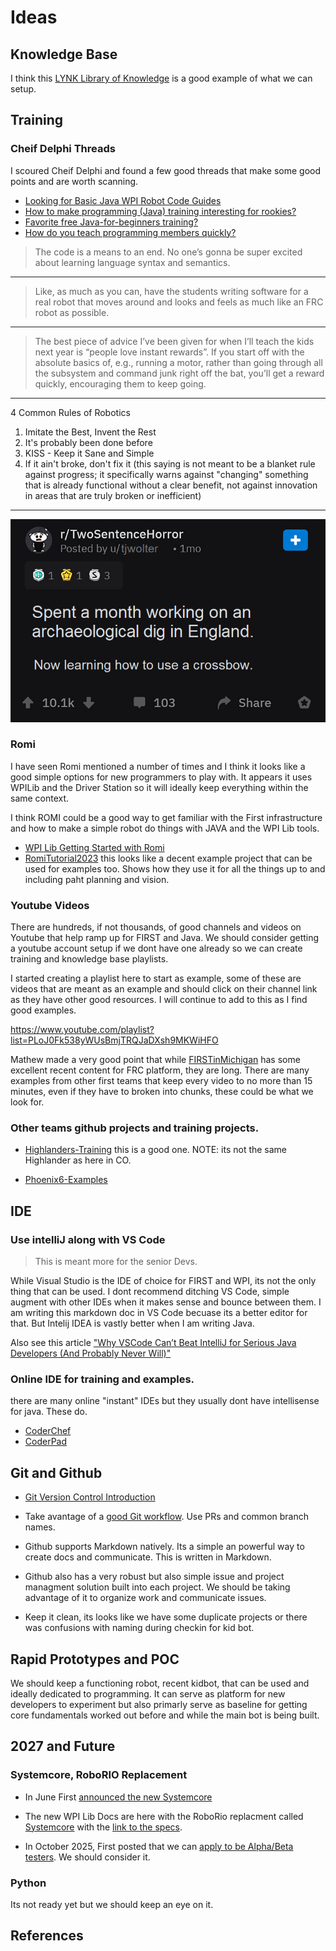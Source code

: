 # Ideas

## Knowledge Base

I think this [LYNK Library of Knowledge](https://docs.lynkrobotics.org/programming/index.html) is a good example of what we can setup.

## Training

### Cheif Delphi Threads

I scoured Cheif Delphi and found a few good threads that make some good points and are worth scanning. 

- [Looking for Basic Java WPI Robot Code Guides](https://www.chiefdelphi.com/t/looking-for-basic-java-wpi-robot-code-guides/505962/4)
- [How to make programming (Java) training interesting for rookies?](https://www.chiefdelphi.com/t/how-to-make-programming-java-training-interesting-for-rookies/412299)
- [Favorite free Java-for-beginners training?](https://www.chiefdelphi.com/t/favorite-free-java-for-beginners-training/442524/9)
- [How do you teach programming members quickly?](https://www.chiefdelphi.com/t/how-do-you-teach-programming-members-quickly/466580)

> The code is a means to an end. No one’s gonna be super excited about learning language syntax and semantics.

---

> Like, as much as you can, have the students writing software for a real robot that moves around and looks and feels as much like an FRC robot as possible.

---

> The best piece of advice I’ve been given for when I’ll teach the kids next year is “people love instant rewards”. If you start off with the absolute basics of, e.g., running a motor, rather than going through all the subsystem and command junk right off the bat, you’ll get a reward quickly, encouraging them to keep going.

---

4 Common Rules of Robotics

1. Imitate the Best, Invent the Rest
2. It's probably been done before
3. KISS - Keep it Sane and Simple
4. If it ain't broke, don't fix it (this saying is not meant to be a blanket rule against progress; it specifically warns against "changing" something that is already functional without a clear benefit, not against innovation in areas that are truly broken or inefficient)

---

![alt text](assets/arch-dig.png)

### Romi

I have seen Romi mentioned a number of times and I think it looks like a good simple options for new programmers to play with. It appears it uses WPILib and the Driver Station so it will ideally keep everything within the same context. 

I think ROMI could be a good way to get familiar with the First infrastructure and how to make a simple robot do things with JAVA and the WPI Lib tools. 

- [WPI Lib Getting Started with Romi](https://docs.wpilib.org/en/stable/docs/romi-robot/index.html)
- [RomiTutorial2023](https://github.com/DevilBotz2876/RomiTutorial2023) this looks like a decent example project that can be used for examples too. Shows how they use it for all the things up to and including paht planning and vision. 


### Youtube Videos

There are hundreds, if not thousands, of good channels and videos on Youtube that help ramp up for FIRST and Java. We should consider getting a youtube account setup if we dont have one already so we can create training and knowledge base playlists. 

I started creating a playlist here to start as example, some of these are videos that are meant as an example and should click on their channel link as they have other good resources. I will continue to add to this as I find good examples. 

https://www.youtube.com/playlist?list=PLoJ0Fk538yWUsBmjTRQJaDXsh9MKWiHFO

Mathew made a very good point that while [FIRSTinMichigan](https://www.youtube.com/@FIRSTinMichigan) has some excellent recent content for FRC platform, they are long. There are many examples from other first teams that keep every video to no more than 15 minutes, even if they have to broken into chunks, these could be what we look for.  

### Other teams github projects and training projects.

- [Highlanders-Training](https://github.com/HighlanderRobotics/Highlanders-Training) this is a good one. NOTE: its not the same Highlander as here in CO. 

- [Phoenix6-Examples](https://github.com/CrossTheRoadElec/Phoenix6-Examples)

## IDE

### Use intelliJ along with VS Code

> This is meant more for the senior Devs. 

While Visual Studio is the IDE of choice for FIRST and WPI, its not the only thing that can be used. I dont recommend ditching VS Code, simple augment with other IDEs when it makes sense and bounce between them. I am writing this markdown doc in VS Code becuase its a better editor for that. But Intelij IDEA is vastly better when I am writing Java. 

Also see this article ["Why VSCode Can’t Beat IntelliJ for Serious Java Developers (And Probably Never Will)"](https://medium.com/javarevisited/why-vscode-cant-beat-intellij-for-serious-java-developers-and-probably-never-will-98b8d062ebfb)

### Online IDE for training and examples. 

there are many online "instant" IDEs but they usually dont have intellisense for java. These do. 

- [CoderChef](https://www.codechef.com/)
- [CoderPad](https://coderpad.io/languages/java/)


## Git and Github

- [Git Version Control Introduction](https://docs.wpilib.org/en/stable/docs/software/basic-programming/git-getting-started.html#)

- Take avantage of a [good Git workflow](https://github.com/HighlanderRobotics/Highlanders-Training/blob/main/Docs/1_General/1.3_GitWorkflow.md).  Use PRs and common branch names. 

- Github supports Markdown natively. Its a simple an powerful way to create docs and communicate. This is written in Markdown. 

- Github also has a very robust but also simple issue and project managment solution built into each project. We should be taking advantage of it to organize work and communicate issues.

- Keep it clean, its looks like we have some duplicate projects or there was confusions with naming during checkin for kid bot. 

## Rapid Prototypes and POC

We should keep a functioning robot, recent kidbot, that can be used and ideally dedicated to programming. It can serve as platform for new developers to experiment but also primarly serve as baseline for getting core fundamentals worked out before and while the main bot is being built. 

## 2027 and Future

### Systemcore, RoboRIO Replacement

- In June First [announced the new Systemcore](https://community.firstinspires.org/systemcore-alpha-testing-first-wave)
  
- The new WPI Lib Docs are here with the RoboRio replacment called [Systemcore](https://docs.wpilib.org/en/2027/docs/software/systemcore-info/systemcore-introduction.html) with the [link to the specs](https://downloads.limelightvision.io/documents/systemcore_specifications_june15_2025_alpha.pdf). 

- In October 2025, First posted that we can [apply to be Alpha/Beta testers](https://community.firstinspires.org/2025-control-system-testing-reminder-for-2027). We should consider it. 

### Python

Its not ready yet but we should keep an eye on it. 


## References

